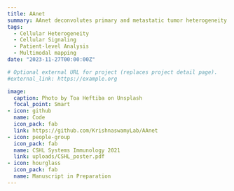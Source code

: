 ```yaml
---
title: AAnet
summary: AAnet deconvolutes primary and metastatic tumor heterogeneity into spatially-localized archetypes. In collaboration with Christine Chaffer.
tags:
  - Cellular Heterogeneity
  - Cellular Signaling
  - Patient-level Analysis
  - Multimodal mapping
date: "2023-11-27T00:00:00Z"

# Optional external URL for project (replaces project detail page).
#external_link: https://example.org

image:
  caption: Photo by Toa Heftiba on Unsplash
  focal_point: Smart
- icon: github
  name: Code
  icon_pack: fab
  link: https://github.com/KrishnaswamyLab/AAnet
- icon: people-group
  icon_pack: fab
  name: CSHL Systems Immunology 2021
  link: uploads/CSHL_poster.pdf
- icon: hourglass
  icon_pack: fab
  name: Manuscript in Preparation
---
```

